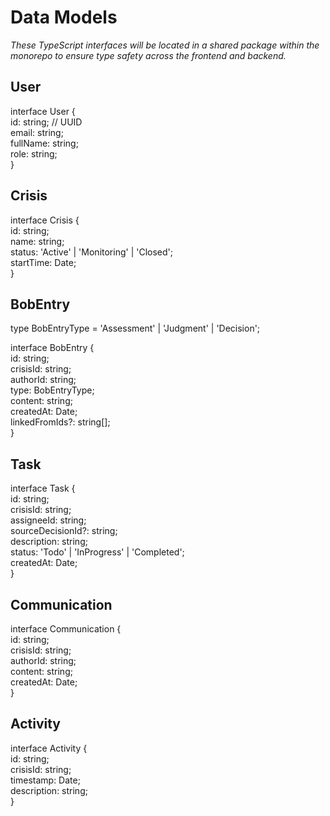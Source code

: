 # **Data Models**

*These TypeScript interfaces will be located in a shared package within the monorepo to ensure type safety across the frontend and backend.*

## **User**

interface User {  
  id: string; // UUID  
  email: string;  
  fullName: string;  
  role: string;  
}

## **Crisis**

interface Crisis {  
  id: string;  
  name: string;  
  status: 'Active' | 'Monitoring' | 'Closed';  
  startTime: Date;  
}

## **BobEntry**

type BobEntryType \= 'Assessment' | 'Judgment' | 'Decision';

interface BobEntry {  
  id: string;  
  crisisId: string;  
  authorId: string;  
  type: BobEntryType;  
  content: string;  
  createdAt: Date;  
  linkedFromIds?: string\[\];  
}

## **Task**

interface Task {  
  id: string;  
  crisisId: string;  
  assigneeId: string;  
  sourceDecisionId?: string;  
  description: string;  
  status: 'Todo' | 'InProgress' | 'Completed';  
  createdAt: Date;  
}

## **Communication**

interface Communication {  
  id: string;  
  crisisId: string;  
  authorId: string;  
  content: string;  
  createdAt: Date;  
}

## **Activity**

interface Activity {  
  id: string;  
  crisisId: string;  
  timestamp: Date;  
  description: string;  
}

